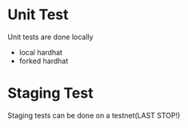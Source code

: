 # Unit Test
Unit tests are done locally
- local hardhat
- forked hardhat 


# Staging Test
Staging tests can be done on a testnet(LAST STOP!)